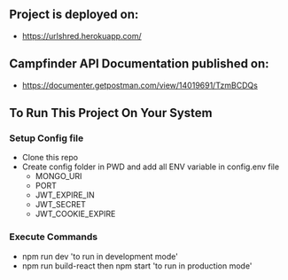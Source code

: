 ## Project is deployed on:

-  https://urlshred.herokuapp.com/

## Campfinder API Documentation published on:

-  https://documenter.getpostman.com/view/14019691/TzmBCDQs

## To Run This Project On Your System

### Setup Config file

-  Clone this repo
-  Create config folder in PWD and add all ENV variable in config.env file
   -  MONGO_URI
   -  PORT
   -  JWT_EXPIRE_IN
   -  JWT_SECRET
   -  JWT_COOKIE_EXPIRE

### Execute Commands

-  npm run dev 'to run in development mode'
-  npm run build-react then npm start 'to run in production mode'
